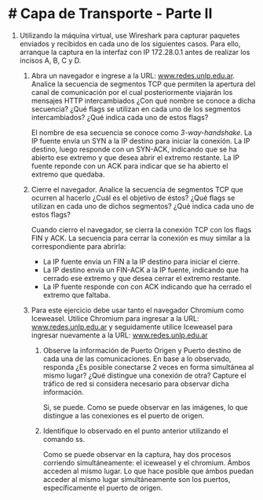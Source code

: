 # # Capa de Transporte - Parte II

1. Utilizando la máquina virtual, use Wireshark para capturar paquetes enviados y recibidos en cada uno de los siguientes casos. Para ello, arranque la captura en la interfaz con IP 172.28.0.1 antes de realizar los incisos A, B, C y D.

    1. Abra un navegador e ingrese a la URL: www.redes.unlp.edu.ar. Analice la secuencia de segmentos TCP que permiten la apertura del canal de comunicación por el cual posteriormente viajarán los mensajes HTTP intercambiados ¿Con qué nombre se conoce a dicha secuencia? ¿Qué flags se utilizan en cada uno de los segmentos intercambiados? ¿Qué indica cada uno de estos flags?

        El nombre de esa secuencia se conoce como _3-way-handshake_. La IP fuente envía un SYN a la IP destino para iniciar la conexión. La IP destino, luego responde con un SYN-ACK, indicando que se ha abierto ese extremo y que desea abrir el extremo restante. La IP fuente reponde con un ACK para indicar que se ha abierto el extremo que quedaba.

    2. Cierre el navegador. Analice la secuencia de segmentos TCP que ocurren al hacerlo ¿Cuál es el objetivo de éstos? ¿Qué flags se utilizan en cada uno de dichos segmentos? ¿Qué indica cada uno de estos flags?

        Cuando cierro el navegador, se cierra la conexión TCP con los flags FIN y ACK. La secuencia para cerrar la conexión es muy similar a la correspondiente para abrirla:
        * La IP fuente envía un FIN a la IP destino para iniciar el cierre.
        * La IP destino envía un FIN-ACK a la IP fuente, indicando que ha cerrado ese extremo y que desea cerrar el extremo restante.
        * La IP fuente responde con con ACK indicando que ha cerrado el extremo que faltaba.

    3. Para este ejercicio debe usar tanto el navegador Chromium como Iceweasel. Utilice Chromium para ingresar a la URL: www.redes.unlp.edu.ar y seguidamente utilice Iceweasel para ingresar nuevamente a la URL: www.redes.unlp.edu.ar

        1. Observe la información de Puerto Origen y Puerto destino de cada una de las comunicaciones. En base a lo observado, responda ¿Es posible conectarse 2 veces en forma simultánea al mismo lugar? ¿Qué distingue una conexión de otra? Capture el tráfico de red si considera necesario para observar dicha información.

            Si, se puede. Como se puede observar en las imágenes, lo que distingue a las conexiones es el puerto de origen.

        2. Identifique lo observado en el punto anterior utilizando el comando ss.

            Como se puede observar en la captura, hay dos procesos corriendo simultáneamente: el iceweasel y el chromium. Ámbos acceden al mismo lugar. Lo que hace posible que ámbos puedan acceder al mismo lugar simultáneamente son los puertos, específicamente el puerto de origen.